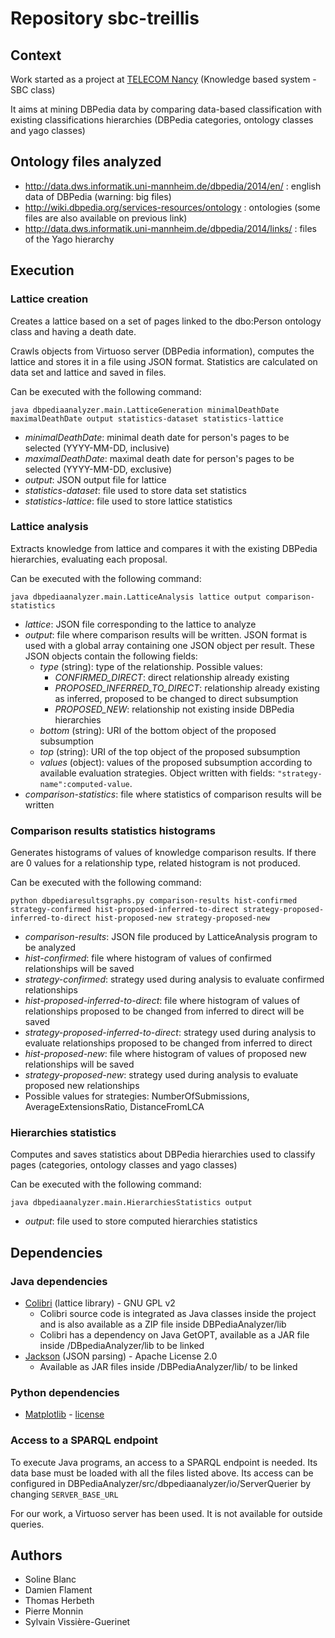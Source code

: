 ﻿# Repository sbc-treillis

## Context

Work started as a project at [TELECOM Nancy](http://telecomnancy.univ-lorraine.fr/) (Knowledge based system - SBC class)

It aims at mining DBPedia data by comparing data-based classification with existing classifications
hierarchies (DBPedia categories, ontology classes and yago classes)

## Ontology files analyzed

* http://data.dws.informatik.uni-mannheim.de/dbpedia/2014/en/ : english data of DBPedia (warning: big files)
* http://wiki.dbpedia.org/services-resources/ontology : ontologies (some files are also available on previous link)
* http://data.dws.informatik.uni-mannheim.de/dbpedia/2014/links/ : files of the Yago hierarchy

## Execution

### Lattice creation

Creates a lattice based on a set of pages linked to the dbo:Person ontology class and having a death date.

Crawls objects from Virtuoso server (DBPedia information), computes the lattice and stores it in a file using
JSON format. Statistics are calculated on data set and lattice and saved in files.

Can be executed with the following command:

```shell
java dbpediaanalyzer.main.LatticeGeneration minimalDeathDate maximalDeathDate output statistics-dataset statistics-lattice
```

* *minimalDeathDate*: minimal death date for person's pages to be selected (YYYY-MM-DD, inclusive)
* *maximalDeathDate*: maximal death date for person's pages to be selected (YYYY-MM-DD, exclusive)
* *output*: JSON output file for lattice
* *statistics-dataset*: file used to store data set statistics
* *statistics-lattice*: file used to store lattice statistics

### Lattice analysis

Extracts knowledge from lattice and compares it with the existing DBPedia hierarchies, evaluating each proposal.

Can be executed with the following command:

```shell
java dbpediaanalyzer.main.LatticeAnalysis lattice output comparison-statistics
```

* *lattice*: JSON file corresponding to the lattice to analyze
* *output*: file where comparison results will be written. JSON format is used with a global array containing one JSON object per result.
    These JSON objects contain the following fields:
    * *type* (string): type of the relationship. Possible values:
        * *CONFIRMED_DIRECT*: direct relationship already existing
        * *PROPOSED_INFERRED_TO_DIRECT*: relationship already existing as inferred, proposed to be changed to direct subsumption
        * *PROPOSED_NEW*: relationship not existing inside DBPedia hierarchies
    * *bottom* (string): URI of the bottom object of the proposed subsumption
    * *top* (string): URI of the top object of the proposed subsumption
    * *values* (object): values of the proposed subsumption according to available evaluation strategies. Object written
    with fields: `"strategy-name":computed-value`.
* *comparison-statistics*: file where statistics of comparison results will be written

### Comparison results statistics histograms

Generates histograms of values of knowledge comparison results.
If there are 0 values for a relationship type, related histogram is not produced.

Can be executed with the following command:

```shell
python dbpediaresultsgraphs.py comparison-results hist-confirmed strategy-confirmed hist-proposed-inferred-to-direct strategy-proposed-inferred-to-direct hist-proposed-new strategy-proposed-new
```

* *comparison-results*: JSON file produced by LatticeAnalysis program to be analyzed
* *hist-confirmed*: file where histogram of values of confirmed relationships will be saved
* *strategy-confirmed*: strategy used during analysis to evaluate confirmed relationships
* *hist-proposed-inferred-to-direct*: file where histogram of values of relationships proposed to be changed from inferred to direct will be saved
* *strategy-proposed-inferred-to-direct*: strategy used during analysis to evaluate relationships proposed to be changed from inferred to direct
* *hist-proposed-new*: file where histogram of values of proposed new relationships will be saved
* *strategy-proposed-new*: strategy used during analysis to evaluate proposed new relationships
* Possible values for strategies: NumberOfSubmissions, AverageExtensionsRatio, DistanceFromLCA


### Hierarchies statistics

Computes and saves statistics about DBPedia hierarchies used to classify pages (categories, ontology classes and yago classes)

Can be executed with the following command:

```shell
java dbpediaanalyzer.main.HierarchiesStatistics output
```

* *output*: file used to store computed hierarchies statistics

## Dependencies

### Java dependencies

* [Colibri](https://code.google.com/archive/p/colibri-java/) (lattice library) - GNU GPL v2
    * Colibri source code is integrated as Java classes inside the project and is also available as a ZIP file inside
    DBPediaAnalyzer/lib
    * Colibri has a dependency on Java GetOPT, available as a JAR file inside /DBpediaAnalyzer/lib to be linked
* [Jackson](http://wiki.fasterxml.com/JacksonHome) (JSON parsing) - Apache License 2.0
    * Available as JAR files inside /DBPediaAnalyzer/lib/ to be linked

### Python dependencies

* [Matplotlib](http://matplotlib.org/) - [license](http://matplotlib.org/users/license.html)

### Access to a SPARQL endpoint

To execute Java programs, an access to a SPARQL endpoint is needed. Its data base must be loaded with
all the files listed above. Its access can be configured in DBPediaAnalyzer/src/dbpediaanalyzer/io/ServerQuerier by
changing `SERVER_BASE_URL`

For our work, a Virtuoso server has been used. It is not available for outside queries.

## Authors

* Soline Blanc
* Damien Flament
* Thomas Herbeth
* Pierre Monnin
* Sylvain Vissière-Guerinet
